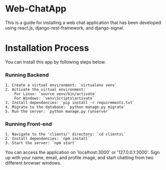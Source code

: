 # Web-ChatApp 
This is a guide for installing a web chat application that has been developed using react.js, django-rest-framework, and django-signal.

# Installation Process
You can install this app by following steps below.

### Running Backend
```
1. Create a virtual environment: `virtualenv venv`
2. Activate the virtual environment:
    For Linux: `source venv/bin/activate`
    For Windows: `venv\Scripts\activate`
3. Install dependencies: `pip install -r requirements.txt`
4. Migrate to the database: `python manage.py migrate`
5. Run the server: `python manage.py runserver`
```
### Running Front-end
```
1. Navigate to the 'clients/' directory: `cd clients\`
2. Install dependencies: `npm install`
3. Start the server: `npm start`
```

You can access the application on 'localhost:3000' or '127.0.0.1:3000'. Sign up with your name, email, and profile image, and start chatting from two different browser windows.
